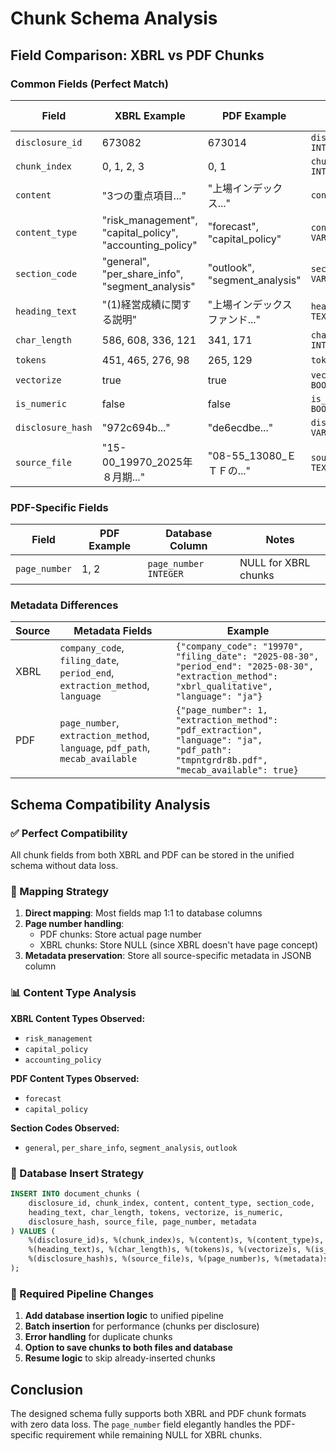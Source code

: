 # Chunk Schema Analysis

## Field Comparison: XBRL vs PDF Chunks

### Common Fields (Perfect Match)
| Field | XBRL Example | PDF Example | Database Column |
|-------|-------------|-------------|-----------------|
| `disclosure_id` | 673082 | 673014 | `disclosure_id INTEGER` |
| `chunk_index` | 0, 1, 2, 3 | 0, 1 | `chunk_index INTEGER` |
| `content` | "3つの重点項目..." | "上場インデックス..." | `content TEXT` |
| `content_type` | "risk_management", "capital_policy", "accounting_policy" | "forecast", "capital_policy" | `content_type VARCHAR(50)` |
| `section_code` | "general", "per_share_info", "segment_analysis" | "outlook", "segment_analysis" | `section_code VARCHAR(50)` |
| `heading_text` | "(1)経営成績に関する説明" | "上場インデックスファンド..." | `heading_text TEXT` |
| `char_length` | 586, 608, 336, 121 | 341, 171 | `char_length INTEGER` |
| `tokens` | 451, 465, 276, 98 | 265, 129 | `tokens INTEGER` |
| `vectorize` | true | true | `vectorize BOOLEAN` |
| `is_numeric` | false | false | `is_numeric BOOLEAN` |
| `disclosure_hash` | "972c694b..." | "de6ecdbe..." | `disclosure_hash VARCHAR(64)` |
| `source_file` | "15-00_19970_2025年８月期..." | "08-55_13080_ＥＴＦの..." | `source_file TEXT` |

### PDF-Specific Fields
| Field | PDF Example | Database Column | Notes |
|-------|-------------|-----------------|-------|
| `page_number` | 1, 2 | `page_number INTEGER` | NULL for XBRL chunks |

### Metadata Differences
| Source | Metadata Fields | Example |
|--------|----------------|---------|
| XBRL | `company_code`, `filing_date`, `period_end`, `extraction_method`, `language` | `{"company_code": "19970", "filing_date": "2025-08-30", "period_end": "2025-08-30", "extraction_method": "xbrl_qualitative", "language": "ja"}` |
| PDF | `page_number`, `extraction_method`, `language`, `pdf_path`, `mecab_available` | `{"page_number": 1, "extraction_method": "pdf_extraction", "language": "ja", "pdf_path": "tmpntgrdr8b.pdf", "mecab_available": true}` |

## Schema Compatibility Analysis

### ✅ Perfect Compatibility
All chunk fields from both XBRL and PDF can be stored in the unified schema without data loss.

### 🔄 Mapping Strategy
1. **Direct mapping**: Most fields map 1:1 to database columns
2. **Page number handling**: 
   - PDF chunks: Store actual page number
   - XBRL chunks: Store NULL (since XBRL doesn't have page concept)
3. **Metadata preservation**: Store all source-specific metadata in JSONB column

### 📊 Content Type Analysis
**XBRL Content Types Observed:**
- `risk_management`
- `capital_policy` 
- `accounting_policy`

**PDF Content Types Observed:**
- `forecast`
- `capital_policy`

**Section Codes Observed:**
- `general`, `per_share_info`, `segment_analysis`, `outlook`

### 🎯 Database Insert Strategy
```sql
INSERT INTO document_chunks (
    disclosure_id, chunk_index, content, content_type, section_code,
    heading_text, char_length, tokens, vectorize, is_numeric,
    disclosure_hash, source_file, page_number, metadata
) VALUES (
    %(disclosure_id)s, %(chunk_index)s, %(content)s, %(content_type)s, %(section_code)s,
    %(heading_text)s, %(char_length)s, %(tokens)s, %(vectorize)s, %(is_numeric)s,
    %(disclosure_hash)s, %(source_file)s, %(page_number)s, %(metadata)s
);
```

### 🔧 Required Pipeline Changes
1. **Add database insertion logic** to unified pipeline
2. **Batch insertion** for performance (chunks per disclosure)
3. **Error handling** for duplicate chunks
4. **Option to save chunks to both files and database**
5. **Resume logic** to skip already-inserted chunks

## Conclusion
The designed schema fully supports both XBRL and PDF chunk formats with zero data loss. The `page_number` field elegantly handles the PDF-specific requirement while remaining NULL for XBRL chunks.
